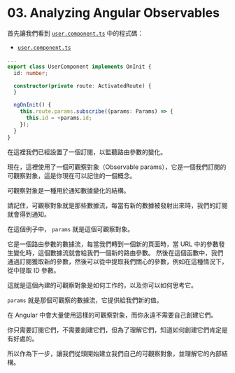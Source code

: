 # 03. Analyzing Angular Observables

首先讓我們看到 [`user.component.ts`](../../obs-app/src/app/user/user.component.ts) 中的程式碼：

- [`user.component.ts`](../../obs-app/src/app/user/user.component.ts)

```typescript
...
export class UserComponent implements OnInit {
  id: number;

  constructor(private route: ActivatedRoute) {
  }

  ngOnInit() {
    this.route.params.subscribe((params: Params) => {
      this.id = +params.id;
    });
  }
}
```

在這裡我們已經設置了一個訂閱，以監聽路由參數的變化。

現在，這裡使用了一個可觀察對象（Observable params），它是一個我們訂閱的可觀察對象，這是你現在可以記住的一個概念。

可觀察對象是一種用於通知數據變化的結構。

請記住，可觀察對象就是那些數據流，每當有新的數據被發射出來時，我們的訂閱就會得到通知。

在這個例子中， `params` 就是這個可觀察對象。

它是一個路由參數的數據流，每當我們轉到一個新的頁面時，當 URL 中的參數發生變化時，這個數據流就會給我們一個新的路由參數。 然後在這個函數中，我們通過訂閱獲取新的參數，然後可以從中提取我們關心的參數，例如在這種情況下，從中提取 ID 參數。

這就是這個內建的可觀察對象是如何工作的，以及你可以如何思考它。

`params` 就是那個可觀察的數據流，它提供給我們新的值。

在 Angular 中會大量使用這樣的可觀察對象，而你永遠不需要自己創建它們。

你只需要訂閱它們，不需要創建它們，但為了理解它們，知道如何創建它們肯定是有好處的。

所以作為下一步，讓我們從頭開始建立我們自己的可觀察對象，並理解它的內部結構。